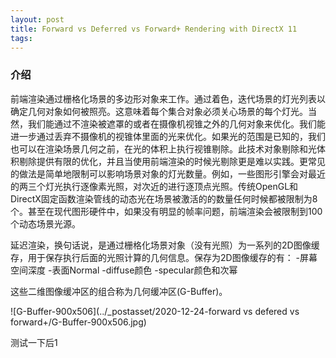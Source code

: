 ```yaml
---
layout: post
title: Forward vs Deferred vs Forward+ Rendering with DirectX 11
tags:
---
```


### 介绍
前端渲染通过栅格化场景的多边形对象来工作。通过着色，迭代场景的灯光列表以确定几何对象如何被照亮。这意味着每个集合对象必须关心场景的每个灯光。当然，我们能通过不渲染被遮罩的或者在摄像机视锥之外的几何对象来优化。我们能进一步通过丢弃不摄像机的视锥体里面的光来优化。如果光的范围是已知的，我们也可以在渲染场景几何之前，在光的体积上执行视锥剔除。此技术对象剔除和光体积剔除提供有限的优化，并且当使用前端渲染的时候光剔除更是难以实践。更常见的做法是简单地限制可以影响场景对象的灯光数量。例如，一些图形引擎会对最近的两三个灯光执行逐像素光照，对次近的进行逐顶点光照。传统OpenGL和DirectX固定函数渲染管线的动态光在场景被激活的的数量任何时候都被限制为8个。甚至在现代图形硬件中，如果没有明显的帧率问题，前端渲染会被限制到100个动态场景光源。

延迟渲染，换句话说，是通过栅格化场景对象（没有光照）为一系列的2D图像缓存，用于保存执行后面的光照计算的几何信息。保存为2D图像缓存的有：
-屏幕空间深度
-表面Normal
-diffuse颜色
-specular颜色和次幂



这些二维图像缓冲区的组合称为几何缓冲区(G-Buffer)。



![G-Buffer-900x506](../_postasset/2020-12-24-forward vs defered vs forward+/G-Buffer-900x506.jpg)



测试一下后1